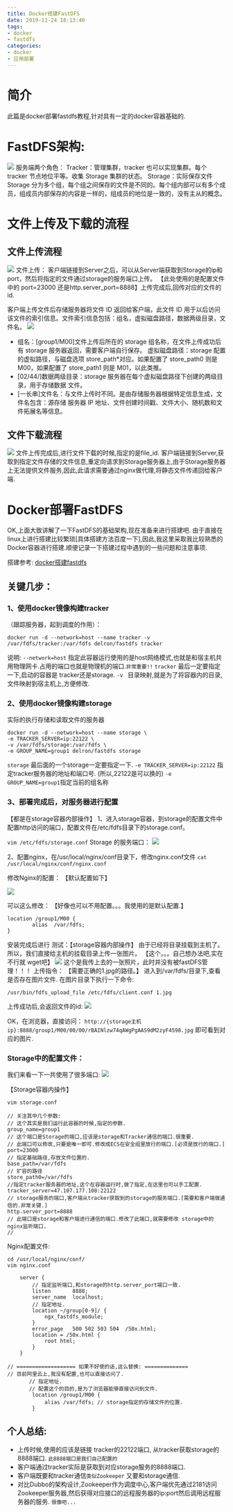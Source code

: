 ```yaml
---
title: Docker搭建FastDFS
date: 2019-11-24 18:13:40
tags:
- docker
- fastdfs
categories:
- docker
- 应用部署
---
```



# 简介

此篇是docker部署fastdfs教程,针对具有一定的docker容器基础的.

# FastDFS架构:

![](/images/2019/11/4/1.jpeg)
服务端两个角色：
Tracker：管理集群，tracker 也可以实现集群。每个 tracker 节点地位平等。收集 Storage 集群的状态。
Storage：实际保存文件   Storage 分为多个组，每个组之间保存的文件是不同的。每个组内部可以有多个成员，组成员内部保存的内容是一样的，组成员的地位是一致的，没有主从的概念。


# 文件上传及下载的流程
## 文件上传流程
![](/images/2019/11/4/2.jpeg)
文件上传： 
客户端链接到Server之后，可以从Server端获取到Storage的ip和port，然后将指定的文件通过storage的服务端口上传。 【此处使用的是配置文件中的 port=23000 还是http.server_port=8888】上传完成后,回传对应的文件的id.
 

客户端上传文件后存储服务器将文件 ID 返回给客户端，此文件 ID 用于以后访问该文件的索引信息。文件索引信息包括：组名，虚拟磁盘路径，数据两级目录，文件名。
![](/images/2019/11/4/4.jpeg)
 
* 组名：[group1/M00]文件上传后所在的 storage 组名称，在文件上传成功后有 storage 服务器返回，需要客户端自行保存。
虚拟磁盘路径：storage 配置的虚拟路径，与磁盘选项 store_path*对应。如果配置了
store_path0 则是 M00，如果配置了 store_path1 则是 M01，以此类推。
* [02/44/]数据两级目录：storage 服务器在每个虚拟磁盘路径下创建的两级目录，用于存储数据
文件。
* [一长串]文件名：与文件上传时不同。是由存储服务器根据特定信息生成，文件名包含：源存储
服务器 IP 地址、文件创建时间戳、文件大小、随机数和文件拓展名等信息。

## 文件下载流程 
![](/images/2019/11/4/3.jpeg)
文件上传完成后,进行文件下载的时候,指定的是file_id. 
客户端链接到Server,获取到指定文件存储的文件信息,重定向请求到Storage服务器上,由于Storage服务器上无法提供文件服务,因此,此请求需要通过nginx做代理,将静态文件传递回给客户端.

# Docker部署FastDFS

OK,上面大致讲解了一下FastDFS的基础架构,现在准备来进行搭建吧.
由于直接在linux上进行搭建比较繁琐[具体搭建方法百度一下],因此,我这里采取我比较熟悉的Docker容器进行搭建.顺便记录一下搭建过程中遇到的一些问题和注意事项.

搭建参考: [docker搭建fastdfs](https://www.cnblogs.com/yanwanglol/p/9860202.html)

## 关键几步： 
### 1、使用docker镜像构建tracker
（跟踪服务器，起到调度的作用）：
```
docker run -d --network=host --name tracker -v /var/fdfs/tracker:/var/fdfs delron/fastdfs tracker
```
说明: 
`--network=host` 指定此容器运行使用的是host网络模式,也就是和宿主机共用物理网卡.占用的端口也就是物理机的端口.`非常重要!!`
`tracker` 最后一定要指定一下,启动的容器是 tracker还是storage.
`-v ` 目录映射,就是为了将容器内的目录,文件映射到宿主机上,方便修改.


### 2、使用docker镜像构建storage
实际的执行存储和读取文件的服务器
```
docker run -d --network=host --name storage \
-e TRACKER_SERVER=ip:22122 \
-v /var/fdfs/storage:/var/fdfs \
-e GROUP_NAME=group1 delron/fastdfs storage
```
`storage` 最后面的一个storage一定要指定一下.
`-e TRACKER_SERVER=ip:22122` 指定tracker服务器的地址和端口号. (所以,22122是可以换的)
`-e GROUP_NAME=group1`指定当前的组名称


### 3、部署完成后，对服务器进行配置 
【都是在storage容器内部操作】
 1、进入storage容器，到storage的配置文件中配置http访问的端口，配置文件在/etc/fdfs目录下的storage.conf。

`vim /etc/fdfs/storage.conf`
Storage 的服务端口：
![](/images/2019/11/4/5.png)

2、配置nginx，在/usr/local/nginx/conf目录下，修改nginx.conf文件
`cat /usr/local/nginx/conf/nginx.conf`

修改Nginx的配置： 【默认配置如下】

![](/images/2019/11/4/6.png)

可以这么修改： 【好像也可以不用配置。。。我使用的是默认配置.】
```
location /group1/M00 {
        alias  /var/fdfs;
}
```

安装完成后进行 测试：【storage容器内部操作】
由于已经将目录挂载到主机了。所以，我们直接给主机的挂载目录上传一张图片。 【这个。。。自己想办法吧,实在不行就 wget吧】
![](/images/2019/11/4/7.png)
这个是我传上去的一张照片，此时并没有被fastDFS管理！！！
上传指令：  【需要正确的1.jpg的路径。】
进入到/var/fdfs/目录下,查看是否存在图片文件.
在图片目录下执行一下命令:
```
/usr/bin/fdfs_upload_file /etc/fdfs/client.conf 1.jpg
```
上传成功后,会返回文件的id:
![](/images/2019/11/4/8.png)

OK，在浏览器，直接访问：
`http://{storage主机ip}:8888/group1/M00/00/00/rBAINlzw74qAWgPgAAS9dM2zyF4598.jpg`
即可看到对应的图片.


### Storage中的配置文件：
我们来看一下一共使用了很多端口: 
![](/images/2019/11/4/9.png)

【Storage容器内操作】
```
vim storage.conf

// 关注其中几个参数:   
// 这个其实是我们运行此容器的时候,指定的参数.
group_name=group1
// 这个端口是Storage的端口,应该是storage和Tracker通信的端口.很重要.
// 此端口可以修改,只要是唯一即可.修改成ECS在安全组里放行的端口.[必须是放行的端口.]
port=23000
// 指定基础路径,存放文件位置的.
base_path=/var/fdfs
// 扩容的路径
store_path0=/var/fdfs
//指定tracker服务器的地址,这个在容器运行时,做了指定,在这里也可以手工配置.
tracker_server=47.107.177.108:22122
// storage服务的端口,客户端从tracker获取到的storage的服务端口.[需要和客户端做通信的.非常关键.]
http.server_port=8888
// 此端口是storage和客户端进行通信的端口.修改了此端口,就需要修改 storage中的nginx监听端口.
// 
```

Nginx配置文件:
```
cd /usr/local/nginx/conf/
vim nginx.conf 

    server {
        // 指定监听端口,和storage的http.server_port端口一致.
        listen       8888; 
        server_name  localhost;
        // 指定地址.
        location ~/group[0-9]/ {
            ngx_fastdfs_module;
        }
        error_page   500 502 503 504  /50x.html;
        location = /50x.html {
            root html;
        }
    }

// =================== 如果不好使的话,这么替换: ==============
// 目前阿里云上,我没有配置,也可以直接访问了.
       // 指定地址.
       // 配置这个的目的,是为了浏览器能够直接访问到文件.
        location /group1/M00 {
            alias /var/fdfs; // storage指定的存储文件的位置.
        }
```


## 个人总结: 
* 上传时候,使用的应该是链接 tracker的22122端口, 从tracker获取storage的8888端口. `此8888端口是我们自己配置的`
* 客户端通过tracker实际是获取到对应storage服务的8888端口.
* 客户端既要和tracker通信`类似Zookeeper` 又要和storage通信.
* 对比Dubbo的架构设计,Zookeeper作为调度中心,客户端优先通过2181访问Zookeeper服务器,然后获得对应接口的远程服务器的ip:port然后调用远程服务器的服务. `很像吧...`


